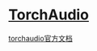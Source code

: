 # [TorchAudio](https://github.com/iLovEing/notebook/issues/25)

[torchaudio官方文档](https://pytorch.org/audio/stable/index.html)
